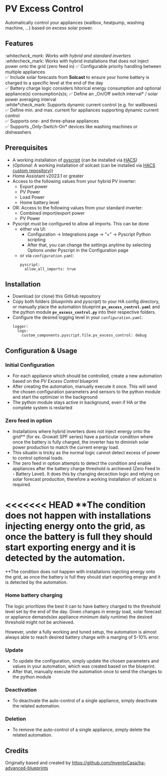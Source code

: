 # PV Excess Control

Automatically control your appliances (wallbox, heatpump, washing machine, ...) based on excess solar power.

## Features

:white*check_mark: Works with hybrid and standard inverters\
:white*check_mark: Works with hybrid installations that does not inject power onto the grid (zero feed in)
:white_check_mark: Configurable priority handling between multiple appliances\
:white_check_mark: Include solar forecasts from **Solcast** to ensure your home battery is charged to a specific level at the end of the day\
:white_check_mark: Battery charge logic considers hitorical energy consumption and optional appliance(s) consumption(s)s;
:white_check_mark: Define an \_On/Off switch interval* / solar power averaging interval\
:white*check_mark: Supports dynamic current control (e.g. for wallboxes)\
:white_check_mark: Define min. and max. current for appliances supporting dynamic current control\
:white_check_mark: Supports one- and three-phase appliances\
:white_check_mark: Supports \_Only-Switch-On\* devices like washing machines or dishwashers

## Prerequisites

- A working installation of [pyscript](https://github.com/custom-components/pyscript) (can be installed via [HACS](https://hacs.xyz/))
- (_Optional:_ A working installation of solcast (can be installed via [HACS custom repository](https://github.com/BJReplay/ha-solcast-solar)))
- Home Assistant v2023.1 or greater
- Access to the following values from your hybrid PV inverter:
  - Export power
  - PV Power
  - Load Power
  - Home battery level
- OR: Access to the following values from your standard inverter:
  - Combined import/export power
  - PV Power
- Pyscript must be configured to allow all imports. This can be done
  - either via UI:
    - Configuration -> Integrations page -> “+” -> Pyscript Python scripting
    - After that, you can change the settings anytime by selecting Options under Pyscript in the Configuration page
  - or via _`configuration.yaml`_:
    ```
    pyscript:
      allow_all_imports: true
    ```

## Installation

- Download (or clone) this GitHub repository
- Copy both folders (_blueprints_ and _pyscript_) to your HA config directory, or manually place the automation blueprint **`pv_excess_control.yaml`** and the python module **`pv_excess_control.py`** into their respective folders.
- Configure the desired logging level in your _`configuration.yaml`_:
  ```
  logger:
    logs:
      custom_components.pyscript.file.pv_excess_control: debug
  ```

## Configuration & Usage

### Initial Configuration

- For each appliance which should be controlled, create a new automation based on the _PV Excess Control_ blueprint
- After creating the automation, manually execute it once. This will send the chosen configuration parameters and sensors to the python module and start the optimizer in the background
- The python module stays active in background, even if HA or the complete system is restarted

### Zero feed in option

- Installations where hybrid inverters does not inject energy onto the grid\*\* (for ex. Growatt SPF series) have a particular condition where once the battery is fully charged, the inverter has to diminish solar power production to match the current energy load.
- This situatin is tricky as the normal logic cannot detect excess of power to control optional loads.
- The zero feed in option attempts to detect the condition and enable appliances after the battery charge threshold is archieved (Zero Feed In - Battery Level). It does this by changing decection logic and relying on solar forecast produciton, therefore a working installation of solcast is required.

<<<<<<< HEAD
\*\*The condition does not happen with installations injecting energy onto the grid, as once the battery is full they should start exporting energy and it is detected by the automation.
=======

**The condition does not happen with installations injecting energy onto the grid, as once the battery is full they should start exporting energy and it is detected by the automation. 

### Home battery charging

The logic prioritizes the best it can to have battery charged to the threshold level set by the end of the day. 
Given changes in energy load, solar forecast or appliance demands(ex appliance minimum daily runtime) the desired threshold might not be archieved. 

However, under a fully working and tuned setup, the automation is almost always able to reach desired battery charge with a marging of 5-10% error.


### Update

- To update the configuration, simply update the chosen parameters and values in your automation, which was created based on the blueprint.
- After that, manually execute the automation once to send the changes to the python module

### Deactivation

- To deactivate the auto-control of a single appliance, simply deactivate the related automation.

### Deletion

- To remove the auto-control of a single appliance, simply delete the related automation.

## Credits

Originally based and created by https://github.com/InventoCasa/ha-advanced-blueprints
